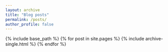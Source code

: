 ```yaml
---
layout: archive
title: "Blog posts"
permalink: /posts/
author_profile: false
---
```


{% include base_path %}
{% for post in site.pages %}
  {% include archive-single.html %}
{% endfor %}
